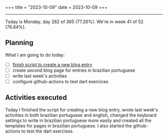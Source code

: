 +++
title = "2023-10-09"
date = 2023-10-09
+++

---

Today is Monday, day 282 of 365 (77.26%). We're in week 41 of 52 (78.84%). 

## Planning

What I am going to do today: 

- [ ] [finish script to create a new blog entry](https://github.com/OmnicodeSolutions/worklog-luisa/issues/1)
- [ ] create second blog page for entries in brazilian portuguese
- [ ] write last week's activities
- [ ] configure github-actions to test dart exercices 

## Activities executed

Today I finished the script for creating a new blog entry, wrote last week's activities in both brazilian portuguese and english, changed the keyboard settings to write in brazilian portuguese more easily and created all the templates for pages in brazilian portuguese. I also started the github-actions to test the dart exercises.